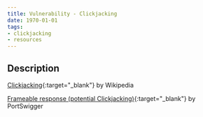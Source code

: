 ```yaml
---
title: Vulnerability - Clickjacking
date: 1970-01-01
tags:
- clickjacking
- resources
---
```


## Description
[Clickjacking](https://en.wikipedia.org/wiki/Clickjacking){:target="_blank"} by Wikipedia  

[Frameable response (potential Clickjacking)](https://portswigger.net/knowledgebase/Issues/details/005009a0_frameableresponsepotentialclickjacking){:target="_blank"} by PortSwigger  

